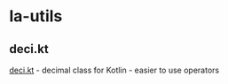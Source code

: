 # la-utils

## deci.kt 
[deci.kt](../../tree/main/deci) - decimal class for Kotlin - easier to use operators
